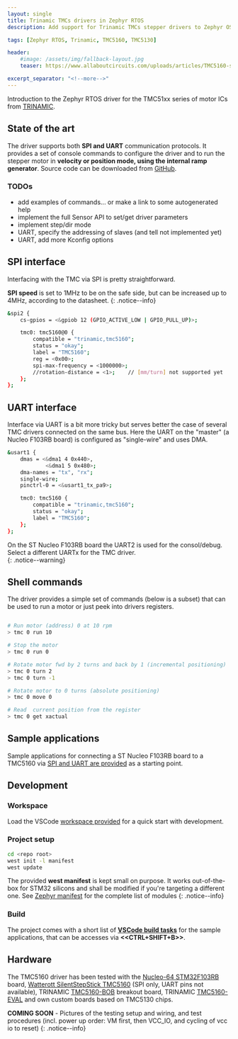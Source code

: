 ```yaml
---
layout: single
title: Trinamic TMCs drivers in Zephyr RTOS
description: Add support for Trinamic TMCs stepper drivers to Zephyr OS

tags: [Zephyr RTOS, Trinamic, TMC5160, TMC5130]

header:
    #image: /assets/img/fallback-layout.jpg
    teaser: https://www.allaboutcircuits.com/uploads/articles/TMC5160-stepStick.jpg

excerpt_separator: "<!--more-->"
---
```


Introduction to the Zephyr RTOS driver for the TMC51xx series of motor ICs from [TRINAMIC](https://www.trinamic.com/).

<!--more-->

## State of the art

The driver supports both **SPI and UART** communication protocols. It provides a set of console commands to configure the driver and to run the stepper motor in **velocity or position mode, using the internal ramp generator**. Source code can be downloaded from [GitHub](https://github.com/cooked/zephyr-trinamic).

### TODOs

- add examples of commands... or make a link to some autogenerated help  
- implement the full Sensor API to set/get driver parameters
- implement step/dir mode
- UART, specify the addressing of slaves (and tell not implemented yet)  
- UART, add more Kconfig options

## SPI interface

Interfacing with the TMC via SPI is pretty straightforward.  

**SPI speed** is set to 1MHz to be on the safe side, but can be increased up to 4MHz, according to the datasheet.
{: .notice--info}  

``` bash
&spi2 {
    cs-gpios = <&gpiob 12 (GPIO_ACTIVE_LOW | GPIO_PULL_UP)>;

    tmc0: tmc5160@0 {
        compatible = "trinamic,tmc5160";
        status = "okay";
        label = "TMC5160";
        reg = <0x00>;
        spi-max-frequency = <1000000>;
        //rotation-distance = <1>;    // [mm/turn] not supported yet
    };
};
```

## UART interface

Interface via UART is a bit more tricky but serves better the case of several TMC drivers connected on the same bus. Here 
the UART on the "master" (a Nucleo F103RB board) is configured as "single-wire" and uses DMA.  

``` bash
&usart1 {
    dmas = <&dma1 4 0x440>,
            <&dma1 5 0x480>;
    dma-names = "tx", "rx";
    single-wire;
    pinctrl-0 = <&usart1_tx_pa9>;

    tmc0: tmc5160 {
        compatible = "trinamic,tmc5160";
        status = "okay";
        label = "TMC5160";
    };
};
```

On the ST Nucleo F103RB board the UART2 is used for the consol/debug. Select a different UARTx for the TMC driver.  
{: .notice--warning}  

## Shell commands

The driver provides a simple set of commands (below is a subset) that can be used to run a motor or just peek into drivers registers.

``` bash

# Run motor (address) 0 at 10 rpm
> tmc 0 run 10

# Stop the motor
> tmc 0 run 0

# Rotate motor fwd by 2 turns and back by 1 (incremental positioning)
> tmc 0 turn 2
> tmc 0 turn -1

# Rotate motor to 0 turns (absolute positioning)
> tmc 0 move 0

# Read  current position from the register
> tmc 0 get xactual
```

## Sample applications

Sample applications for connecting a ST Nucleo F103RB board to a TMC5160 via [SPI and UART are provided](https://github.com/cooked/zephyr-trinamic/tree/master/samples) as a starting point.  

## Development

### Workspace  

Load the VSCode [workspace provided](https://github.com/cooked/zephyr-trinamic) for a quick start with development.  

### Project setup  

``` bash
cd <repo root>
west init -l manifest
west update
```

The provided **west manifest** is kept small on purpose. It works out-of-the-box for STM32 silicons and shall be modified if you're targeting a different one. See [Zephyr manifest](https://github.com/zephyrproject-rtos/zephyr/blob/main/west.yml) for the complete list of modules
{: .notice--info}

### Build

The project comes with a short list of [**VSCode build tasks**](https://github.com/cooked/zephyr-trinamic/blob/master/.vscode/tasks.json) for the sample applications, that can be accesses via **<<CTRL+SHIFT+B>>**.  

## Hardware  

The TMC5160 driver has been tested with the [Nucleo-64 STM32F103RB](https://www.st.com/en/evaluation-tools/nucleo-f103rb.html) board, [Watterott SilentStepStick TMC5160](https://shop.watterott.com/SilentStepStick-TMC5160-Stepper-motor-driver) (SPI only, UART pins not available), TRINAMIC [TMC5160-BOB](https://www.trinamic.com/support/eval-kits/details/tmc5160-bob/) breakout board, TRINAMIC [TMC5160-EVAL](https://www.trinamic.com/support/eval-kits/details/tmc5160-eval/) and own custom boards based on TMC5130 chips.

**COMING SOON** - Pictures of the testing setup and wiring, and test procedures (incl. power up order: VM first, then VCC_IO, and cycling of vcc io to reset)
{: .notice--info}
